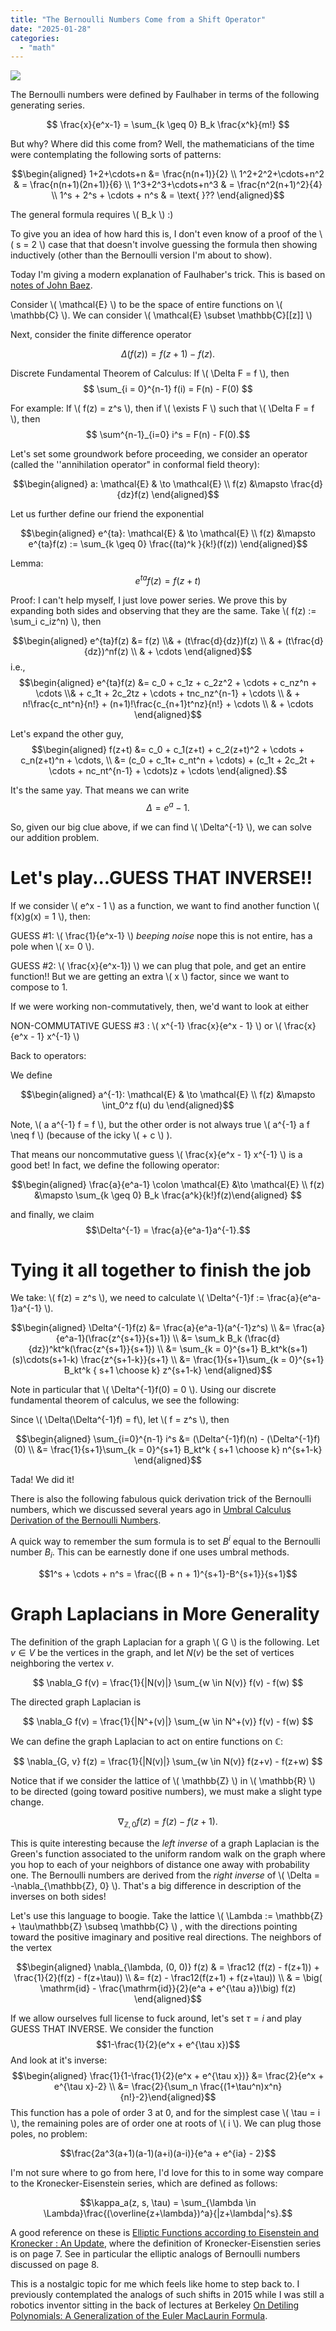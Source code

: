 ```yaml
---
title: "The Bernoulli Numbers Come from a Shift Operator"
date: "2025-01-28"
categories: 
  - "math"
---
```


![](/images/german-tales.jpg)

The Bernoulli numbers were defined by Faulhaber in terms of the following generating series.

$$ \frac{x}{e^x-1} = \sum_{k \geq 0} B_k \frac{x^k}{m!} $$

But why? Where did this come from? Well, the mathematicians of the time were contemplating the following sorts of patterns: 

$$\begin{aligned}  1+2+\cdots+n &= \frac{n(n+1)}{2}  \\ 1^2+2^2+\cdots+n^2 & = \frac{n(n+1)(2n+1)}{6}  \\ 1^3+2^3+\cdots+n^3 & = \frac{n^2(n+1)^2}{4}  \\  1^s + 2^s +  \cdots + n^s & = \text{ }?? \end{aligned}$$

The general formula requires \\( B_k \\) :)

To give you an idea of how hard this is, I don't even know of a proof of the \\( s = 2 \\) case that that doesn't involve guessing the formula then showing inductively (other than the Bernoulli version I'm about to show). 

Today I'm giving a modern explanation of Faulhaber's trick. This is based on [notes of John Baez](https://math.ucr.edu/home/baez/qg-winter2004/bernoulli.pdf).

Consider \\( \mathcal{E} \\) to be the space of entire functions on \\( \mathbb{C} \\). We can consider \\( \mathcal{E} \subset \mathbb{C}[[z]] \\)

Next, consider the finite difference operator

$$ \Delta(f(z)) = f(z+1) - f(z) .$$

Discrete Fundamental Theorem of Calculus: If \\( \Delta F = f \\), then $$ \sum_{i = 0}^{n-1} f(i) = F(n) - F(0) $$

For example: If \\( f(z) = z^s \\), then if \\( \exists F \\) such that \\( \Delta F = f \\), then 
$$ \sum^{n-1}_{i=0} i^s = F(n) - F(0).$$

Let's set some groundwork before proceeding, we consider an operator (called the ''annihilation operator" in conformal field theory):

$$\begin{aligned} a: \mathcal{E} & \to \mathcal{E} \\ f(z) &\mapsto \frac{d}{dz}f(z) \end{aligned}$$

Let us further define our friend the exponential

$$\begin{aligned} e^{ta}: \mathcal{E} & \to \mathcal{E} \\ f(z) &\mapsto e^{ta}f(z) := \sum_{k \geq 0} \frac{(ta)^k }{k!}(f(z)) \end{aligned}$$

Lemma: $$e^{ta}f(z) = f(z+t)$$

Proof: I can't help myself, I just love power series. We prove this by expanding both sides and observing that they are the same. Take \\( f(z) := \sum_i c_iz^n) \\), then

$$\begin{aligned} e^{ta}f(z) &= f(z) \\& + (t\frac{d}{dz})f(z) \\ & +  (t\frac{d}{dz})^nf(z)  \\ & + \cdots \end{aligned}$$
i.e., 
$$\begin{aligned} e^{ta}f(z) &= c_0 + c_1z + c_2z^2 + \cdots + c_nz^n + \cdots \\& + c_1t + 2c_2tz + \cdots + tnc_nz^{n-1} + \cdots \\ &  + n!\frac{c_nt^n}{n!} + (n+1)!\frac{c_{n+1}t^nz}{n!} + \cdots  \\ & + \cdots \end{aligned}$$

Let's expand the other guy, 
$$\begin{aligned} f(z+t) &= c_0 + c_1(z+t) + c_2(z+t)^2 + \cdots + c_n(z+t)^n + \cdots,  \\ &= (c_0 + c_1t+ c_nt^n +  \cdots) + (c_1t + 2c_2t + \cdots + nc_nt^{n-1} + \cdots)z + \cdots \end{aligned}.$$

It's the same yay. That means we can write $$\Delta = e^{a} - 1.$$

So, given our big clue above, if we can find \\( \Delta^{-1} \\), we can solve our addition problem.


# Let's play...GUESS THAT INVERSE!!

If we consider \\( e^x - 1 \\) as a function, we want to find another function \\( f(x)g(x) = 1 \\), then: 

GUESS #1: \\( \frac{1}{e^x-1} \\) *beeping noise* nope this is not entire, has a pole when \\( x= 0 \\).

GUESS #2: \\( \frac{x}{e^x-1}) \\) we can plug that pole, and get an entire function!! But we are getting an extra \\( x \\) factor, since we want to compose to 1.

If we were working non-commutatively, then, we'd want to look at either 

NON-COMMUTATIVE GUESS #3 : \\( x^{-1} \frac{x}{e^x - 1} \\) or \\( \frac{x}{e^x - 1} x^{-1} \\)

Back to operators:

We define 

$$\begin{aligned} a^{-1}: \mathcal{E} & \to \mathcal{E} \\ f(z) &\mapsto \int_0^z f(u) du \end{aligned}$$

Note, \\( a a^{-1} f = f \\), but  the other order is not always true \\( a^{-1} a f \neq f \\)  (because of the icky \\( + c \\) ).

That means our noncommutative guess  \\( \frac{x}{e^x - 1} x^{-1} \\) is a good bet! In fact, we define the following operator: 

$$\begin{aligned}  \frac{a}{e^a-1} \colon \mathcal{E} &\to \mathcal{E} \\ f(z) &\mapsto \sum_{k \geq 0} B_k \frac{a^k}{k!}f(z)\end{aligned} $$

and finally, we claim $$\Delta^{-1} = \frac{a}{e^a-1}a^{-1}.$$

# Tying it all together to finish the job

We take: \\( f(z) = z^s \\),  we need to calculate \\( \Delta^{-1}f := \frac{a}{e^a-1}a^{-1} \\). 

$$\begin{aligned} \Delta^{-1}f(z) &= \frac{a}{e^a-1}(a^{-1}z^s) \\ &= \frac{a}{e^a-1}(\frac{z^{s+1}}{s+1}) \\ &= \sum_k B_k (\frac{d}{dz})^kt^k(\frac{z^{s+1}}{s+1}) \\ &= \sum_{k = 0}^{s+1} B_kt^k(s+1)(s)\cdots(s+1-k) \frac{z^{s+1-k}}{s+1}  \\ &= \frac{1}{s+1}\sum_{k = 0}^{s+1} B_kt^k { s+1 \choose k} z^{s+1-k}  \end{aligned}$$

Note in particular that \\( \Delta^{-1}f(0) = 0 \\). Using our discrete fundamental theorem of calculus, we see the following: 

Since \\( \Delta(\Delta^{-1}f) = f\\), let \\( f = z^s \\), then 

$$\begin{aligned} \sum_{i=0}^{n-1} i^s &= (\Delta^{-1}f)(n) -  (\Delta^{-1}f)(0)  \\  &= \frac{1}{s+1}\sum_{k = 0}^{s+1} B_kt^k { s+1 \choose k} n^{s+1-k} \end{aligned}$$

Tada! We did it!

There is also the following fabulous quick derivation trick of the Bernoulli numbers, which we discussed several years ago in [Umbral Calculus Derivation of the Bernoulli Numbers](https://rin.io/derivation-of-the-bernoulli-numbers/).

A quick way to remember the sum formula is to set $B^i$ equal to the Bernoulli number $B_i$. This can be earnestly done if one uses umbral methods.

$$1^s + \cdots + n^s = \frac{(B + n + 1)^{s+1}-B^{s+1}}{s+1}$$

# Graph Laplacians in More Generality

The definition of the graph Laplacian for a graph \\( G \\) is the following. Let $v \in V$ be the vertices in the graph, and let $N(v)$ be the set of vertices neighboring the vertex $v$.

$$ \nabla_G f(v) = \frac{1}{|N(v)|} \sum_{w \in N(v)} f(v) - f(w) $$

The directed graph Laplacian is 

$$ \nabla_G f(v) = \frac{1}{|N^+(v)|} \sum_{w \in N^+(v)} f(v) - f(w) $$

We can define the graph Laplacian to act on entire functions on $\mathbb{C}$: 

$$ \nabla_{G, v} f(z) = \frac{1}{|N(v)|} \sum_{w \in N(v)} f(z+v) - f(z+w) $$

Notice that if we consider the lattice of \\( \mathbb{Z} \\) in \\( \mathbb{R} \\) to be directed (going toward positive numbers), we must make a slight type change.   

$$ \nabla_{\mathbb{Z}, 0} f(z) = f(z) - f(z+1) .$$

This is quite interesting because the _left inverse_ of a graph Laplacian is the Green's function associated to the uniform random walk on the graph where you hop to each of your neighbors of distance one away with probability one. The Bernoulli numbers are derived from the _right inverse_ of \\( \Delta = -\nabla_{\mathbb{Z}, 0} \\). That's a big difference in description of the inverses on both sides! 

Let's use this language to boogie. Take the lattice \\( \Lambda := \mathbb{Z} + \tau\mathbb{Z} \subseq \mathbb{C} \\) ,  with the directions pointing toward the positive imaginary and positive real directions. The neighbors of the vertex 

$$\begin{aligned} \nabla_{\lambda, (0, 0)} f(z) & = \frac12 (f(z) - f(z+1)) + \frac{1}{2}(f(z) - f(z+\tau))  \\ &= f(z) - \frac12(f(z+1) + f(z+\tau)) \\ & = \big( \mathrm{id} - \frac{\mathrm{id}}{2}(e^a + e^{\tau a})\big) f(z) \end{aligned}$$

If we allow ourselves full license to fuck around, let's set $\tau = i$ and play GUESS THAT INVERSE. We consider the function 
$$1-\frac{1}{2}(e^x + e^{\tau x})$$
And look at it's inverse: 
$$\begin{aligned} \frac{1}{1-\frac{1}{2}(e^x + e^{\tau x})} &= \frac{2}{e^x + e^{\tau x}-2} \\ &= \frac{2}{\sum_n \frac{(1+\tau^n)x^n}{n!}-2}\end{aligned}$$
This function has a pole of order 3 at 0, and for the simplest case \\( \tau = i \\), the remaining poles are of order one at roots of \\( i \\). We can plug those poles, no problem: 

$$\frac{2a^3(a+1)(a-1)(a+i)(a-i)}{e^a + e^{ia} - 2}$$

I'm not sure where to go from here, I'd love for this to in some way compare to the Kronecker-Eisenstein series, which are defined as follows: 

$$\kappa_a(z, s, \tau) = \sum_{\lambda \in \Lambda}\frac{(\overline{z+\lambda})^a}{|z+\lambda|^s}.$$

A good reference on these is [Elliptic Functions according to Eisenstein and
Kronecker : An Update](https://webusers.imj-prg.fr/~pierre.charollois/Charollois-Sczech_5.pdf), where the definition of Kronecker-Eisenstien series is on page 7. See in particular the elliptic analogs of Bernoulli numbers discussed on page 8.

This is a nostalgic topic for me which feels like home to step back to. I previously contemplated the analogs of such shifts in 2015 while I was still a robotics inventor sitting in the back of lectures at Berkeley [On Detiling Polynomials: A Generalization of the Euler MacLaurin Formula](https://rin.io/euler-maclaurin-slipper/). 
